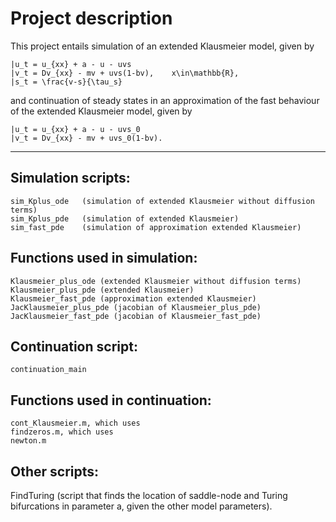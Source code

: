 # Project description
This project entails simulation of an extended Klausmeier model, given by

	|u_t = u_{xx} + a - u - uvs
	|v_t = Dv_{xx} - mv + uvs(1-bv),	x\in\mathbb{R},
	|s_t = \frac{v-s}{\tau_s} 

and continuation of steady states in an approximation of the fast behaviour
of the extended Klausmeier model, given by				

	|u_t = u_{xx} + a - u - uvs_0  
	|v_t = Dv_{xx} - mv + uvs_0(1-bv).
___________________________________________________________________________________
## Simulation scripts:
	sim_Kplus_ode	(simulation of extended Klausmeier without diffusion terms)
	sim_Kplus_pde	(simulation of extended Klausmeier)
	sim_fast_pde	(simulation of approximation extended Klausmeier)

## Functions used in simulation:
	Klausmeier_plus_ode (extended Klausmeier without diffusion terms)
	Klausmeier_plus_pde (extended Klausmeier)
	Klausmeier_fast_pde (approximation extended Klausmeier)
	JacKlausmeier_plus_pde (jacobian of Klausmeier_plus_pde)
	JacKlausmeier_fast_pde (jacobian of Klausmeier_fast_pde)

## Continuation script:
	continuation_main

## Functions used in continuation:
	cont_Klausmeier.m, which uses
	findzeros.m, which uses
	newton.m

## Other scripts:
FindTuring (script that finds the location of saddle-node and Turing bifurcations in parameter a,
given the other model parameters).
